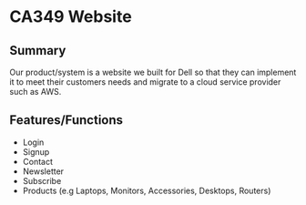 # CA349 Website

## Summary
Our product/system is a website we built for Dell so that they can implement it to meet their customers needs and migrate to a cloud service provider such as AWS.

## Features/Functions
- Login
- Signup
- Contact
- Newsletter
- Subscribe
- Products (e.g Laptops, Monitors, Accessories, Desktops, Routers)
